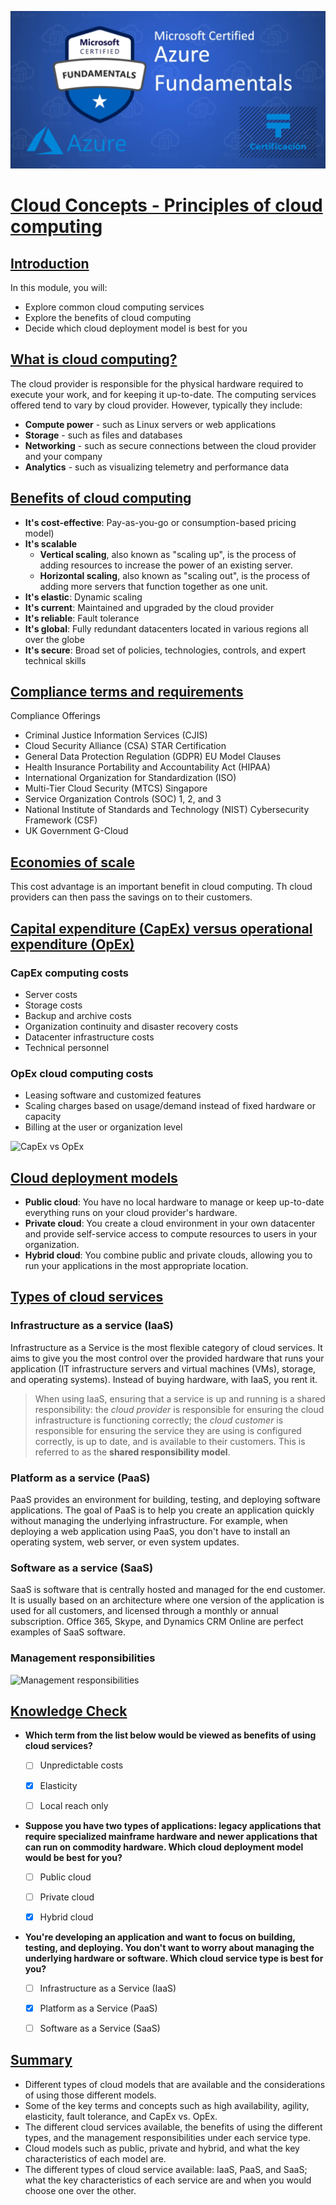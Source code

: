 ![Exam AZ-900](../images/az900.png "Exam AZ-900")

# [Cloud Concepts - Principles of cloud computing](https://docs.microsoft.com/en-us/learn/modules/principles-cloud-computing/)

## [Introduction](https://docs.microsoft.com/en-us/learn/modules/principles-cloud-computing/1-introduction)

In this module, you will:
- Explore common cloud computing services
- Explore the benefits of cloud computing
- Decide which cloud deployment model is best for you

## [What is cloud computing?](https://docs.microsoft.com/en-us/learn/modules/principles-cloud-computing/2-what-is-cloud-computing)

The cloud provider is responsible for the physical hardware required to execute your work, and for keeping it up-to-date. The computing services offered tend to vary by cloud provider. However, typically they include:

- **Compute power** - such as Linux servers or web applications
- **Storage** - such as files and databases
- **Networking** - such as secure connections between the cloud provider and your company
- **Analytics** - such as visualizing telemetry and performance data

## [Benefits of cloud computing](https://docs.microsoft.com/en-us/learn/modules/principles-cloud-computing/3-benefits-of-cloud-computing)

- **It's cost-effective**: Pay-as-you-go or consumption-based pricing model)
- **It's scalable**
    - **Vertical scaling**, also known as "scaling up", is the process of adding resources to increase the power of an existing server.
    - **Horizontal scaling**, also known as "scaling out", is the process of adding more servers that function together as one unit.
- **It's elastic**: Dynamic scaling
- **It's current**: Maintained and upgraded by the cloud provider
- **It's reliable**: Fault tolerance
- **It's global**: Fully redundant datacenters located in various regions all over the globe
- **It's secure**: Broad set of policies, technologies, controls, and expert technical skills

## [Compliance terms and requirements](https://docs.microsoft.com/en-us/learn/modules/principles-cloud-computing/3a-compliance)

Compliance Offerings
- Criminal Justice Information Services (CJIS)
- Cloud Security Alliance (CSA) STAR Certification
- General Data Protection Regulation (GDPR)
EU Model Clauses
- Health Insurance Portability and Accountability Act (HIPAA)
- International Organization for Standardization (ISO)
- Multi-Tier Cloud Security (MTCS) Singapore
- Service Organization Controls (SOC) 1, 2, and 3
- National Institute of Standards and Technology (NIST) Cybersecurity Framework (CSF)
- UK Government G-Cloud

## [Economies of scale](https://docs.microsoft.com/en-us/learn/modules/principles-cloud-computing/3b-economies-of-scale)

This cost advantage is an important benefit in cloud computing. Th cloud providers can then pass the savings on to their customers.

## [Capital expenditure (CapEx) versus operational expenditure (OpEx)](https://docs.microsoft.com/en-us/learn/modules/principles-cloud-computing/3c-capex-vs-opex)

### CapEx computing costs
- Server costs
- Storage costs
- Backup and archive costs
- Organization continuity and disaster recovery costs
- Datacenter infrastructure costs
- Technical personnel

### OpEx cloud computing costs
- Leasing software and customized features
- Scaling charges based on usage/demand instead of fixed hardware or capacity
- Billing at the user or organization level

![CapEx vs OpEx](https://docs.microsoft.com/en-us/learn/modules/principles-cloud-computing/media/3c-capexvsopex.png)

## [Cloud deployment models](https://docs.microsoft.com/en-us/learn/modules/principles-cloud-computing/4-cloud-deployment-models)

- **Public cloud**: You have no local hardware to manage or keep up-to-date everything runs on your cloud provider's hardware.
- **Private cloud**: You create a cloud environment in your own datacenter and provide self-service access to compute resources to users in your organization.
- **Hybrid cloud**: You combine public and private clouds, allowing you to run your applications in the most appropriate location.

## [Types of cloud services](https://docs.microsoft.com/en-us/learn/modules/principles-cloud-computing/5-types-of-cloud-services)

### Infrastructure as a service (IaaS)
Infrastructure as a Service is the most flexible category of cloud services. It aims to give you the most control over the provided hardware that runs your application (IT infrastructure servers and virtual machines (VMs), storage, and operating systems). Instead of buying hardware, with IaaS, you rent it.

>When using IaaS, ensuring that a service is up and running is a shared responsibility: the *cloud provider* is responsible for ensuring the cloud infrastructure is functioning correctly; the *cloud customer* is responsible for ensuring the service they are using is configured correctly, is up to date, and is available to their customers. This is referred to as the **shared responsibility model**.

### Platform as a service (PaaS)
PaaS provides an environment for building, testing, and deploying software applications. The goal of PaaS is to help you create an application quickly without managing the underlying infrastructure. For example, when deploying a web application using PaaS, you don't have to install an operating system, web server, or even system updates.

### Software as a service (SaaS)
SaaS is software that is centrally hosted and managed for the end customer. It is usually based on an architecture where one version of the application is used for all customers, and licensed through a monthly or annual subscription. Office 365, Skype, and Dynamics CRM Online are perfect examples of SaaS software.

### Management responsibilities
![Management responsibilities](https://docs.microsoft.com/en-us/learn/modules/principles-cloud-computing/media/5-layer-diagram.png)

## [Knowledge Check](https://docs.microsoft.com/en-us/learn/modules/principles-cloud-computing/6-knowledge-check)

- **Which term from the list below would be viewed as benefits of using cloud services?**

    - [ ] Unpredictable costs

    - [x] Elasticity

    - [ ] Local reach only

- **Suppose you have two types of applications: legacy applications that require specialized mainframe hardware and newer applications that can run on commodity hardware. Which cloud deployment model would be best for you?**

    - [ ] Public cloud

    - [ ] Private cloud

    - [x] Hybrid cloud

- **You're developing an application and want to focus on building, testing, and deploying. You don't want to worry about managing the underlying hardware or software. Which cloud service type is best for you?**

    - [ ] Infrastructure as a Service (IaaS)

    - [x] Platform as a Service (PaaS)

    - [ ] Software as a Service (SaaS)

## [Summary](https://docs.microsoft.com/en-us/learn/modules/principles-cloud-computing/7-summary)

- Different types of cloud models that are available and the considerations of using those different models.
- Some of the key terms and concepts such as high availability, agility, elasticity, fault tolerance, and CapEx vs. OpEx.
- The different cloud services available, the benefits of using the different types, and the management responsibilities under each service type.
- Cloud models such as public, private and hybrid, and what the key characteristics of each model are.
- The different types of cloud service available: IaaS, PaaS, and SaaS; what the key characteristics of each service are and when you would choose one over the other.
